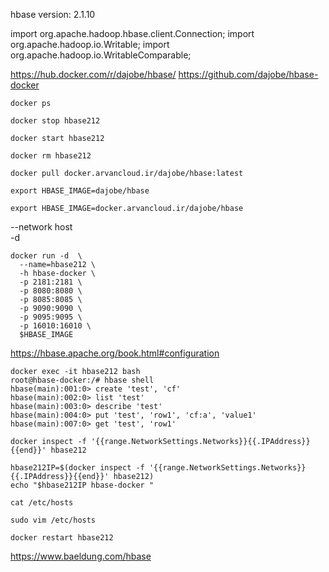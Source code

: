 hbase version:
2.1.10


import org.apache.hadoop.hbase.client.Connection;
import org.apache.hadoop.io.Writable;
import org.apache.hadoop.io.WritableComparable;

https://hub.docker.com/r/dajobe/hbase/
https://github.com/dajobe/hbase-docker

```shell
docker ps
```

```shell
docker stop hbase212
```

```shell
docker start hbase212
```

```shell
docker rm hbase212
```

```shell
docker pull docker.arvancloud.ir/dajobe/hbase:latest
```
```shell
export HBASE_IMAGE=dajobe/hbase
```


```shell
export HBASE_IMAGE=docker.arvancloud.ir/dajobe/hbase
```

--network host \
-d
```shell
docker run -d  \
  --name=hbase212 \
  -h hbase-docker \
  -p 2181:2181 \
  -p 8080:8080 \
  -p 8085:8085 \
  -p 9090:9090 \
  -p 9095:9095 \
  -p 16010:16010 \
  $HBASE_IMAGE
```

https://hbase.apache.org/book.html#configuration
```shell
docker exec -it hbase212 bash
root@hbase-docker:/# hbase shell
hbase(main):001:0> create 'test', 'cf'
hbase(main):002:0> list 'test'
hbase(main):003:0> describe 'test'
hbase(main):004:0> put 'test', 'row1', 'cf:a', 'value1'
hbase(main):007:0> get 'test', 'row1'
```


```shell
docker inspect -f '{{range.NetworkSettings.Networks}}{{.IPAddress}}{{end}}' hbase212
```

```shell
hbase212IP=$(docker inspect -f '{{range.NetworkSettings.Networks}}{{.IPAddress}}{{end}}' hbase212)
echo "$hbase212IP hbase-docker "
```

```shell
cat /etc/hosts
```

```shell
sudo vim /etc/hosts
```

```shell
docker restart hbase212 
```


https://www.baeldung.com/hbase